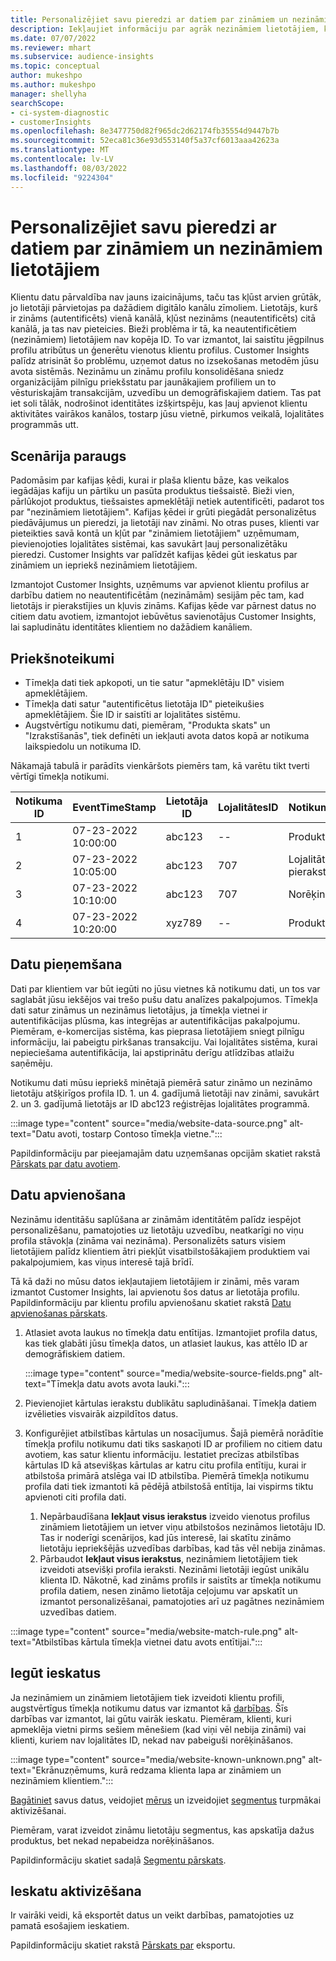 ```yaml
---
title: Personalizējiet savu pieredzi ar datiem par zināmiem un nezināmiem lietotājiem
description: Iekļaujiet informāciju par agrāk nezināmiem lietotājiem, kad zināt viņu identitāti.
ms.date: 07/07/2022
ms.reviewer: mhart
ms.subservice: audience-insights
ms.topic: conceptual
author: mukeshpo
ms.author: mukeshpo
manager: shellyha
searchScope:
- ci-system-diagnostic
- customerInsights
ms.openlocfilehash: 8e3477750d82f965dc2d62174fb35554d9447b7b
ms.sourcegitcommit: 52eca81c36e93d553140f5a37cf6013aaa42623a
ms.translationtype: MT
ms.contentlocale: lv-LV
ms.lasthandoff: 08/03/2022
ms.locfileid: "9224304"
---
```

# <a name="personalize-your-experiences-with-data-about-known-and-unknown-users"></a>Personalizējiet savu pieredzi ar datiem par zināmiem un nezināmiem lietotājiem

Klientu datu pārvaldība nav jauns izaicinājums, taču tas kļūst arvien grūtāk, jo lietotāji pārvietojas pa dažādiem digitālo kanālu zīmoliem. Lietotājs, kurš ir zināms (autentificēts) vienā kanālā, kļūst nezināms (neautentificēts) citā kanālā, ja tas nav pieteicies. Bieži problēma ir tā, ka neautentificētiem (nezināmiem) lietotājiem nav kopēja ID. To var izmantot, lai saistītu jēgpilnus profilu atribūtus un ģenerētu vienotus klientu profilus. Customer Insights palīdz atrisināt šo problēmu, uzņemot datus no izsekošanas metodēm jūsu avota sistēmās. Nezināmu un zināmu profilu konsolidēšana sniedz organizācijām pilnīgu priekšstatu par jaunākajiem profiliem un to vēsturiskajām transakcijām, uzvedību un demogrāfiskajiem datiem. Tas pat iet soli tālāk, nodrošinot identitātes izšķirtspēju, kas ļauj apvienot klientu aktivitātes vairākos kanālos, tostarp jūsu vietnē, pirkumos veikalā, lojalitātes programmās utt.

## <a name="sample-scenario"></a>Scenārija paraugs

Padomāsim par kafijas ķēdi, kurai ir plaša klientu bāze, kas veikalos iegādājas kafiju un pārtiku un pasūta produktus tiešsaistē. Bieži vien, pārlūkojot produktus, tiešsaistes apmeklētāji netiek autentificēti, padarot tos par "nezināmiem lietotājiem". Kafijas ķēdei ir grūti piegādāt personalizētus piedāvājumus un pieredzi, ja lietotāji nav zināmi. No otras puses, klienti var pieteikties savā kontā un kļūt par "zināmiem lietotājiem" uzņēmumam, pievienojoties lojalitātes sistēmai, kas savukārt ļauj personalizētāku pieredzi. Customer Insights var palīdzēt kafijas ķēdei gūt ieskatus par zināmiem un iepriekš nezināmiem lietotājiem.

Izmantojot Customer Insights, uzņēmums var apvienot klientu profilus ar darbību datiem no neautentificētām (nezināmām) sesijām pēc tam, kad lietotājs ir pierakstījies un kļuvis zināms. Kafijas ķēde var pārnest datus no citiem datu avotiem, izmantojot iebūvētus savienotājus Customer Insights, lai sapludinātu identitātes klientiem no dažādiem kanāliem.

## <a name="prerequisites"></a>Priekšnoteikumi

- Tīmekļa dati tiek apkopoti, un tie satur "apmeklētāju ID" visiem apmeklētājiem.
- Tīmekļa dati satur "autentificētus lietotāja ID" pieteikušies apmeklētājiem. Šie ID ir saistīti ar lojalitātes sistēmu.
- Augstvērtīgu notikumu dati, piemēram, "Produkta skats" un "Izrakstīšanās", tiek definēti un iekļauti avota datos kopā ar notikuma laikspiedolu un notikuma ID.

Nākamajā tabulā ir parādīts vienkāršots piemērs tam, kā varētu tikt tverti vērtīgi tīmekļa notikumi.

|Notikuma ID|EventTimeStamp|Lietotāja ID|LojalitātesID|Notikuma_nosaukums|
|--|--|--|--|--|
|1|07-23-2022 10:00:00|abc123|--|Produkta skats|
|2|07-23-2022 10:05:00|abc123|707|Lojalitātes pierakstīšanās|
|3|07-23-2022 10:10:00|abc123|707|Norēķināšanās|
|4|07-23-2022 10:20:00|xyz789|--|Produkta skats|

## <a name="data-ingestion"></a>Datu pieņemšana

Dati par klientiem var būt iegūti no jūsu vietnes kā notikumu dati, un tos var saglabāt jūsu iekšējos vai trešo pušu datu analīzes pakalpojumos. Tīmekļa dati satur zināmus un nezināmus lietotājus, ja tīmekļa vietnei ir autentifikācijas plūsma, kas integrējas ar autentifikācijas pakalpojumu. Piemēram, e-komercijas sistēma, kas pieprasa lietotājiem sniegt pilnīgu informāciju, lai pabeigtu pirkšanas transakciju. Vai lojalitātes sistēma, kurai nepieciešama autentifikācija, lai apstiprinātu derīgu atlīdzības atlaižu saņēmēju.

Notikumu dati mūsu iepriekš minētajā piemērā satur zināmo un nezināmo lietotāju atšķirīgos profila ID. 1. un 4. gadījumā lietotāji nav zināmi, savukārt 2. un 3. gadījumā lietotājs ar ID abc123 reģistrējas lojalitātes programmā.

:::image type="content" source="media/website-data-source.png" alt-text="Datu avoti, tostarp Contoso tīmekļa vietne.":::

Papildinformāciju par pieejamajām datu uzņemšanas opcijām skatiet rakstā [Pārskats par datu avotiem](data-sources.md).

## <a name="data-unification"></a>Datu apvienošana

Nezināmu identitāšu saplūšana ar zināmām identitātēm palīdz iespējot personalizēšanu, pamatojoties uz lietotāju uzvedību, neatkarīgi no viņu profila stāvokļa (zināma vai nezināma). Personalizēts saturs visiem lietotājiem palīdz klientiem ātri piekļūt visatbilstošākajiem produktiem vai pakalpojumiem, kas viņus interesē tajā brīdī.

Tā kā daži no mūsu datos iekļautajiem lietotājiem ir zināmi, mēs varam izmantot Customer Insights, lai apvienotu šos datus ar lietotāja profilu. Papildinformāciju par klientu profilu apvienošanu skatiet rakstā [Datu apvienošanas pārskats](data-unification.md).

1. Atlasiet avota laukus no tīmekļa datu entītijas. Izmantojiet profila datus, kas tiek glabāti jūsu tīmekļa datos, un atlasiet laukus, kas attēlo ID ar demogrāfiskiem datiem.

   :::image type="content" source="media/website-source-fields.png" alt-text="Tīmekļa datu avots avota lauki.":::

1. Pievienojiet kārtulas ierakstu dublikātu sapludināšanai. Tīmekļa datiem izvēlieties visvairāk aizpildītos datus.

1. Konfigurējiet atbilstības kārtulas un nosacījumus. Šajā piemērā norādītie tīmekļa profilu notikumu dati tiks saskaņoti ID ar profiliem no citiem datu avotiem, kas satur klientu informāciju. Iestatiet precīzas atbilstības kārtulas ID kā atsevišķas kārtulas ar katru citu profila entītiju, kurai ir atbilstoša primārā atslēga vai ID atbilstība. Piemērā tīmekļa notikumu profila dati tiek izmantoti kā pēdējā atbilstošā entītija, lai vispirms tiktu apvienoti citi profila dati.
   1. Nepārbaudīšana **Iekļaut visus ierakstus** izveido vienotus profilus zināmiem lietotājiem un ietver viņu atbilstošos nezināmos lietotāju ID. Tas ir noderīgi scenārijos, kad jūs interesē, lai skatītu zināmo lietotāju iepriekšējās uzvedības darbības, kad tās vēl nebija zināmas.
   1. Pārbaudot **Iekļaut visus ierakstus**, nezināmiem lietotājiem tiek izveidoti atsevišķi profila ieraksti. Nezināmi lietotāji iegūst unikālu klienta ID. Nākotnē, kad zināms profils ir saistīts ar tīmekļa notikumu profila datiem, nesen zināmo lietotāja ceļojumu var apskatīt un izmantot personalizēšanai, pamatojoties arī uz pagātnes nezināmiem uzvedības datiem.

:::image type="content" source="media/website-match-rule.png" alt-text="Atbilstības kārtula tīmekļa vietnei datu avots entītijai.":::

## <a name="get-insights"></a>Iegūt ieskatus

Ja nezināmiem un zināmiem lietotājiem tiek izveidoti klientu profili, augstvērtīgus tīmekļa notikumu datus var izmantot kā [darbības](activities.md). Šīs darbības var izmantot, lai gūtu vairāk ieskatu. Piemēram, klienti, kuri apmeklēja vietni pirms sešiem mēnešiem (kad viņi vēl nebija zināmi) vai klienti, kuriem nav lojalitātes ID, nekad nav pabeiguši norēķināšanos.

:::image type="content" source="media/website-known-unknown.png" alt-text="Ekrānuzņēmums, kurā redzama klienta lapa ar zināmiem un nezināmiem klientiem.":::

[Bagātiniet](enrichment-hub.md) savus datus, veidojiet [mērus](measures.md) un izveidojiet [segmentus](segments.md) turpmākai aktivizēšanai.

Piemēram, varat izveidot zināmu lietotāju segmentus, kas apskatīja dažus produktus, bet nekad nepabeidza norēķināšanos.

Papildinformāciju skatiet sadaļā [Segmentu pārskats](segments.md).

## <a name="activate-insights"></a>Ieskatu aktivizēšana

Ir vairāki veidi, kā eksportēt datus un veikt darbības, pamatojoties uz pamatā esošajiem ieskatiem.

Papildinformāciju skatiet rakstā [Pārskats par](export-destinations.md) eksportu.
